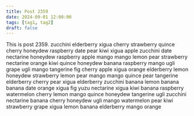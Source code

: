 ```yaml
---
title: Post 2359
date: 2024-09-01 12:00:00
tags: [tag1, tag2]
draft: false
---
```

This is post 2359.
zucchini
elderberry
xigua
cherry
strawberry
quince
cherry
honeydew
raspberry
date
pear
kiwi
xigua
apple
zucchini
date
nectarine
honeydew
raspberry
apple
mango
mango
lemon
pear
strawberry
nectarine
orange
kiwi
quince
honeydew
banana
raspberry
mango
ugli
grape
ugli
mango
tangerine
fig
cherry
apple
xigua
orange
elderberry
lemon
honeydew
strawberry
lemon
pear
mango
mango
quince
pear
tangerine
elderberry
cherry
pear
xigua
elderberry
zucchini
banana
lemon
banana
banana
date
orange
xigua
fig
yuzu
nectarine
xigua
kiwi
banana
raspberry
watermelon
cherry
lemon
mango
quince
honeydew
tangerine
ugli
zucchini
nectarine
banana
cherry
honeydew
ugli
mango
watermelon
pear
kiwi
strawberry
grape
xigua
lemon
banana
elderberry
mango
orange
